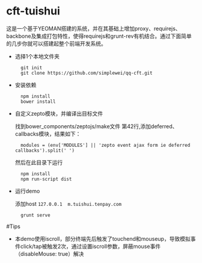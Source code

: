 cft-tuishui
======

这是一个基于YEOMAN搭建的系统，并在其基础上增加proxy、requirejs、backbone及集成打包特性，使得requirejs和grunt-rev有机结合。通过下面简单的几步你就可以搭建起整个前端开发系统。

- 选择1个本地文件夹

		git init
		git clone https://github.com/simplewei/qq-cft.git

- 安装依赖

		npm install
		bower install

- 自定义zepto模块，并编译出目标文件

	找到bower_components/zeptojs/make文件 第42行,添加deferred、callbacks模块，结果如下：

		modules = (env['MODULES'] || 'zepto event ajax form ie deferred callbacks').split(' ')

	然后在此目录下运行

		npm install
		npm run-script dist


- 运行demo

	添加host  `127.0.0.1	m.tuishui.tenpay.com`

		grunt serve


#Tips

- 本demo使用iscroll，部分终端先后触发了touchend和mouseup，导致模拟事件click/tap被触发2次，通过设置iscroll参数，屏蔽mouse事件（disableMouse: true）解决